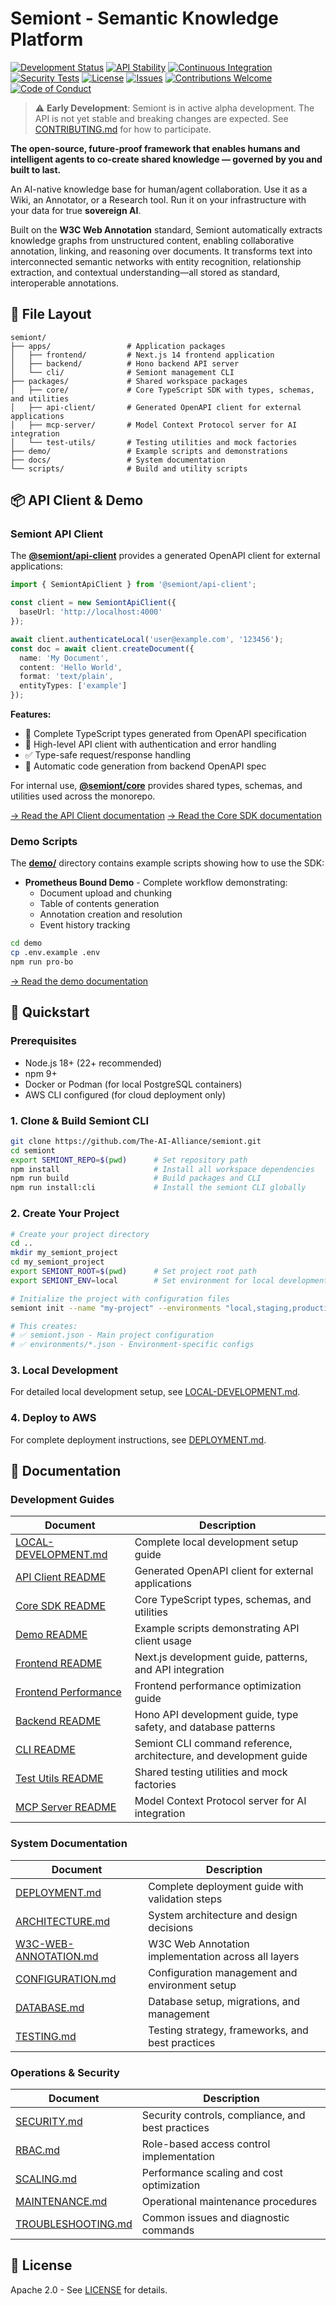 # Semiont - Semantic Knowledge Platform

[![Development Status](https://img.shields.io/badge/status-alpha-orange.svg)](https://github.com/The-AI-Alliance/semiont)
[![API Stability](https://img.shields.io/badge/API-unstable-red.svg)](https://github.com/The-AI-Alliance/semiont)
[![Continuous Integration](https://github.com/The-AI-Alliance/semiont/actions/workflows/ci.yml/badge.svg?branch=main)](https://github.com/The-AI-Alliance/semiont/actions/workflows/ci.yml?query=branch%3Amain)
[![Security Tests](https://github.com/The-AI-Alliance/semiont/actions/workflows/security-tests.yml/badge.svg?branch=main)](https://github.com/The-AI-Alliance/semiont/actions/workflows/security-tests.yml?query=branch%3Amain)
[![License](https://img.shields.io/github/license/The-AI-Alliance/semiont)](https://github.com/The-AI-Alliance/semiont/tree/main?tab=Apache-2.0-1-ov-file#readme)
[![Issues](https://img.shields.io/github/issues/The-AI-Alliance/semiont)](https://github.com/The-AI-Alliance/semiont/issues)
[![Contributions Welcome](https://img.shields.io/badge/contributions-welcome-brightgreen.svg)](CONTRIBUTING.md)
[![Code of Conduct](https://img.shields.io/badge/code%20of%20conduct-active-blue.svg)](CODE_OF_CONDUCT.md)

> ⚠️ **Early Development**: Semiont is in active alpha development. The API is not yet stable and breaking changes are expected. See [CONTRIBUTING.md](CONTRIBUTING.md) for how to participate.

**The open-source, future-proof framework that enables humans and intelligent agents to co-create shared knowledge — governed by you and built to last.**

An AI-native knowledge base for human/agent collaboration. Use it as a Wiki, an Annotator, or a Research tool. Run it on your infrastructure with your data for true **sovereign AI**.

Built on the **W3C Web Annotation** standard, Semiont automatically extracts knowledge graphs from unstructured content, enabling collaborative annotation, linking, and reasoning over documents. It transforms text into interconnected semantic networks with entity recognition, relationship extraction, and contextual understanding—all stored as standard, interoperable annotations.

## 📁 File Layout

```text
semiont/
├── apps/                 # Application packages
│   ├── frontend/         # Next.js 14 frontend application
│   ├── backend/          # Hono backend API server
│   └── cli/              # Semiont management CLI
├── packages/             # Shared workspace packages
│   ├── core/             # Core TypeScript SDK with types, schemas, and utilities
│   ├── api-client/       # Generated OpenAPI client for external applications
│   ├── mcp-server/       # Model Context Protocol server for AI integration
│   └── test-utils/       # Testing utilities and mock factories
├── demo/                 # Example scripts and demonstrations
├── docs/                 # System documentation
└── scripts/              # Build and utility scripts
```

## 📦 API Client & Demo

### Semiont API Client

The **[@semiont/api-client](packages/api-client/)** provides a generated OpenAPI client for external applications:

```typescript
import { SemiontApiClient } from '@semiont/api-client';

const client = new SemiontApiClient({
  baseUrl: 'http://localhost:4000'
});

await client.authenticateLocal('user@example.com', '123456');
const doc = await client.createDocument({
  name: 'My Document',
  content: 'Hello World',
  format: 'text/plain',
  entityTypes: ['example']
});
```

**Features:**

- 🎯 Complete TypeScript types generated from OpenAPI specification
- 🔌 High-level API client with authentication and error handling
- ✅ Type-safe request/response handling
- 🔄 Automatic code generation from backend OpenAPI spec

For internal use, **[@semiont/core](packages/core/)** provides shared types, schemas, and utilities used across the monorepo.

[→ Read the API Client documentation](packages/api-client/README.md)
[→ Read the Core SDK documentation](packages/core/README.md)

### Demo Scripts

The **[demo/](demo/)** directory contains example scripts showing how to use the SDK:

- **Prometheus Bound Demo** - Complete workflow demonstrating:
  - Document upload and chunking
  - Table of contents generation
  - Annotation creation and resolution
  - Event history tracking

```bash
cd demo
cp .env.example .env
npm run pro-bo
```

[→ Read the demo documentation](demo/README.md)

## 🚀 Quickstart

### Prerequisites

- Node.js 18+ (22+ recommended)
- npm 9+
- Docker or Podman (for local PostgreSQL containers)
- AWS CLI configured (for cloud deployment only)

### 1. Clone & Build Semiont CLI

```bash
git clone https://github.com/The-AI-Alliance/semiont.git
cd semiont
export SEMIONT_REPO=$(pwd)      # Set repository path
npm install                     # Install all workspace dependencies
npm run build                   # Build packages and CLI
npm run install:cli             # Install the semiont CLI globally
```

### 2. Create Your Project

```bash
# Create your project directory
cd ..
mkdir my_semiont_project
cd my_semiont_project
export SEMIONT_ROOT=$(pwd)      # Set project root path
export SEMIONT_ENV=local        # Set environment for local development

# Initialize the project with configuration files
semiont init --name "my-project" --environments "local,staging,production"

# This creates:
# ✅ semiont.json - Main project configuration
# ✅ environments/*.json - Environment-specific configs
```

### 3. Local Development

For detailed local development setup, see [LOCAL-DEVELOPMENT.md](docs/LOCAL-DEVELOPMENT.md).

### 4. Deploy to AWS

For complete deployment instructions, see [DEPLOYMENT.md](docs/DEPLOYMENT.md).

## 📖 Documentation

### Development Guides

| Document | Description |
|----------|-------------|
| [LOCAL-DEVELOPMENT.md](docs/LOCAL-DEVELOPMENT.md) | Complete local development setup guide |
| [API Client README](packages/api-client/README.md) | Generated OpenAPI client for external applications |
| [Core SDK README](packages/core/README.md) | Core TypeScript types, schemas, and utilities |
| [Demo README](demo/README.md) | Example scripts demonstrating API client usage |
| [Frontend README](apps/frontend/README.md) | Next.js development guide, patterns, and API integration |
| [Frontend Performance](apps/frontend/docs/PERFORMANCE.md) | Frontend performance optimization guide |
| [Backend README](apps/backend/README.md) | Hono API development guide, type safety, and database patterns |
| [CLI README](apps/cli/README.md) | Semiont CLI command reference, architecture, and development guide |
| [Test Utils README](packages/test-utils/README.md) | Shared testing utilities and mock factories |
| [MCP Server README](packages/mcp-server/README.md) | Model Context Protocol server for AI integration |

### System Documentation

| Document | Description |
|----------|-------------|
| [DEPLOYMENT.md](docs/DEPLOYMENT.md) | Complete deployment guide with validation steps |
| [ARCHITECTURE.md](docs/ARCHITECTURE.md) | System architecture and design decisions |
| [W3C-WEB-ANNOTATION.md](docs/W3C-WEB-ANNOTATION.md) | W3C Web Annotation implementation across all layers |
| [CONFIGURATION.md](docs/CONFIGURATION.md) | Configuration management and environment setup |
| [DATABASE.md](docs/DATABASE.md) | Database setup, migrations, and management |
| [TESTING.md](docs/TESTING.md) | Testing strategy, frameworks, and best practices |

### Operations & Security

| Document | Description |
|----------|-------------|
| [SECURITY.md](docs/SECURITY.md) | Security controls, compliance, and best practices |
| [RBAC.md](docs/RBAC.md) | Role-based access control implementation |
| [SCALING.md](docs/SCALING.md) | Performance scaling and cost optimization |
| [MAINTENANCE.md](docs/MAINTENANCE.md) | Operational maintenance procedures |
| [TROUBLESHOOTING.md](docs/TROUBLESHOOTING.md) | Common issues and diagnostic commands |

## 📜 License

Apache 2.0 - See [LICENSE](LICENSE) for details.
